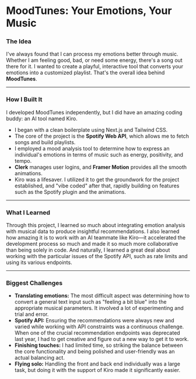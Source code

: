 # **MoodTunes: Your Emotions, Your Music**

### **The Idea**

I've always found that I can process my emotions better through music. Whether I am feeling good, bad, or need some energy, there's a song out there for it. I wanted to create a playful, interactive tool that converts your emotions into a customized playlist. That's the overall idea behind **MoodTunes**.

---

### **How I Built It**

I developed MoodTunes independently, but I did have an amazing coding buddy: an AI tool named Kiro.

- I began with a clean boilerplate using Next.js and Tailwind CSS.
- The core of the project is the **Spotify Web API**, which allows me to fetch songs and build playlists.
- I employed a mood analysis tool to determine how to express an individual's emotions in terms of music such as energy, positivity, and tempo.
- **Clerk** manages user logins, and **Framer Motion** provides all the smooth animations.
- Kiro was a lifesaver. I utilized it to get the groundwork for the project established, and "vibe coded" after that, rapidly building on features such as the Spotify plugin and the animations.

---

### **What I Learned**

Through this project, I learned so much about integrating emotion analysis with musical data to produce insightful recommendations. I also learned how amazing it is to work with an AI teammate like Kiro—it accelerated the development process so much and made it so much more collaborative than being solely in code. And naturally, I learned a great deal about working with the particular issues of the Spotify API, such as rate limits and using its various endpoints.

---

### **Biggest Challenges**

- **Translating emotions:** The most difficult aspect was determining how to convert a general text input such as "feeling a bit blue" into the appropriate musical parameters. It involved a lot of experimenting and trial and error.
- **Spotify API:** Ensuring the recommendations were always new and varied while working with API constraints was a continuous challenge. When one of the crucial recommendation endpoints was deprecated last year, I had to get creative and figure out a new way to get it to work.
- **Finishing touches:** I had limited time, so striking the balance between the core functionality and being polished and user-friendly was an actual balancing act.
- **Flying solo:** Handling the front and back end individually was a large task, but doing it with the support of Kiro made it significantly easier.
